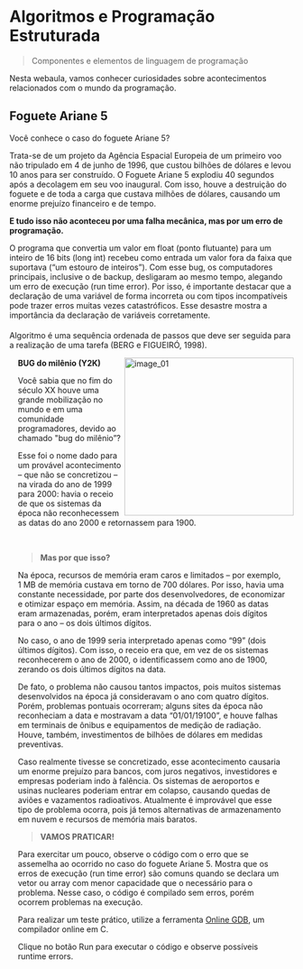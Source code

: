 # **Algoritmos e Programação Estruturada**
> Componentes e elementos de linguagem de programação 

Nesta webaula, vamos conhecer curiosidades sobre acontecimentos relacionados com o mundo da programação.

## **Foguete Ariane 5**
Você conhece o caso do foguete Ariane 5? 

Trata-se de um projeto da Agência Espacial Europeia de um primeiro voo não tripulado em 4 de junho de 1996, que custou bilhões de dólares e levou 10 anos para ser construído. 
O Foguete Ariane 5 explodiu 40 segundos após a decolagem em seu voo inaugural. Com isso, houve a destruição do foguete e de toda a carga que custava milhões de dólares, causando um enorme prejuízo financeiro e de tempo. 

**E tudo isso não aconteceu por uma falha mecânica, mas por um erro de programação.**

O programa que convertia um valor em float (ponto flutuante) para um inteiro de 16 bits (long int) recebeu como entrada um valor fora da faixa que suportava (“um estouro de inteiros”). 
Com esse bug, os computadores principais, inclusive o de backup, desligaram ao mesmo tempo, alegando um erro de execução (run time error). 
Por isso, é importante destacar que a declaração de uma variável de forma incorreta ou com tipos incompatíveis pode trazer erros muitas vezes catastróficos. Esse desastre mostra a importância da declaração de variáveis corretamente.
####
Algoritmo é uma sequência ordenada de passos que deve ser seguida para a realização de uma tarefa (BERG e FIGUEIRÓ, 1998).


<img align="right" alt="image_01" src="https://github.com/roneycsilva/Algoritmos_Programa-o_Estruturada/assets/61150519/af0e228c-c7d9-4d0f-b258-8b3f930a718c" width="300" height="280">       

  <div style=" height: 300px; margin: 15px; position: relative; display: block;" >
   <p style="word-wrap: break-word; " 

>**BUG do milênio (Y2K)**

Você sabia que no fim do século XX houve uma grande mobilização no mundo e em uma comunidade programadores, devido ao chamado "bug do milênio”? 

Esse foi o nome dado para um provável acontecimento – que não se concretizou – na virada do ano de 1999 para 2000: havia o receio de que os sistemas da época não reconhecessem as datas do ano 2000 e retornassem para 1900. 







&nbsp;</p>

>**Mas por que isso?** 

Na época, recursos de memória eram caros e limitados – por exemplo, 1 MB de memória custava em torno de 700 dólares. Por isso, havia uma constante necessidade, por parte dos desenvolvedores, de economizar e otimizar espaço em memória. 
Assim, na década de 1960 as datas eram armazenadas, porém, eram interpretados apenas dois dígitos para o ano – os dois últimos dígitos.

No caso, o ano de 1999 seria interpretado apenas como “99” (dois últimos dígitos). Com isso, o receio era que, em vez de os sistemas reconhecerem o ano de 2000, o identificassem como ano de 1900, zerando os dois últimos dígitos na data. 

De fato, o problema não causou tantos impactos, pois muitos sistemas desenvolvidos na época já consideravam o ano com quatro dígitos. Porém, problemas pontuais ocorreram; alguns sites da época não reconheciam a data e mostravam a data “01/01/19100”, e houve falhas em terminais de ônibus e equipamentos de medição de radiação. 
Houve, também, investimentos de bilhões de dólares em medidas preventivas. 

Caso realmente tivesse se concretizado, esse acontecimento causaria um enorme prejuízo para bancos, com juros negativos, investidores e empresas poderiam indo à falência. 
Os sistemas de aeroportos e usinas nucleares poderiam entrar em colapso, causando quedas de aviões e vazamentos radioativos. 
Atualmente é improvável que esse tipo de problema ocorra, pois já temos alternativas de armazenamento em nuvem e recursos de memória mais baratos. 

>**VAMOS PRATICAR!**

Para exercitar um pouco, observe o código com o erro que se assemelha ao ocorrido no caso do foguete Ariane 5. Mostra que os erros de execução (run time error) são comuns quando se declara um vetor ou array com menor capacidade que o necessário para o problema. Nesse caso, o código é compilado sem erros, porém ocorrem problemas na execução. 

Para realizar um teste prático, utilize a ferramenta [Online GDB](https://www.onlinegdb.com/), um compilador online em C. 

Clique no botão Run para executar o código e observe possíveis runtime errors.




